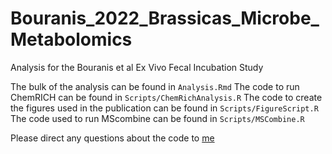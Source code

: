 # Bouranis_2022_Brassicas_Microbe_Metabolomics
Analysis for the Bouranis et al Ex Vivo Fecal Incubation Study

The bulk of the analysis can be found in `Analysis.Rmd`
The code to run ChemRICH can be found in `Scripts/ChemRichAnalysis.R`
The code to create the figures used in the publication can be found in `Scripts/FigureScript.R`
The code used to run MScombine can be found in `Scripts/MSCombine.R`

Please direct any questions about the code to [me](mailto:bouranij@oregonstate.edu)
